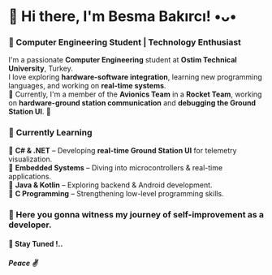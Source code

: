 # 👋 Hi there, I'm Besma Bakırcı! •ᴗ•

### 🚀 Computer Engineering Student | Technology Enthusiast 

I'm a passionate **Computer Engineering** student at **Ostim Technical University**, Turkey.  
I love exploring **hardware-software integration**, learning new programming languages, and working on **real-time systems**.   
🔭 Currently, I'm a member of the **Avionics Team** in a **Rocket Team**, working on **hardware-ground station communication** and **debugging the Ground Station UI**. 🚀  

### 🌱 **Currently Learning**  
🔹 **C# & .NET** – Developing **real-time Ground Station UI** for telemetry visualization.  
🔹 **Embedded Systems** – Diving into microcontrollers & real-time applications.  
🔹 **Java & Kotlin** – Exploring backend & Android development.  
🔹 **C Programming** – Strengthening low-level programming skills.  

### 🚀 Here you gonna witness my journey of self-improvement as a developer.
#### 🙂 Stay Tuned !..
##### Peace ✌️
